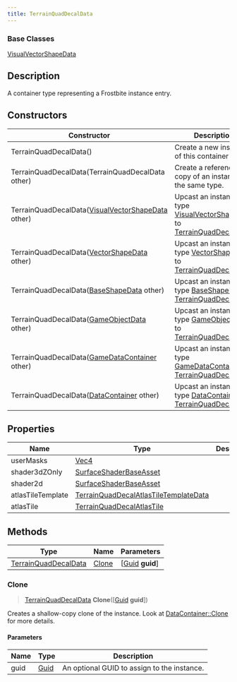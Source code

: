 ```yaml
---
title: TerrainQuadDecalData
---
```

### Base Classes

[VisualVectorShapeData](VisualVectorShapeData)

## Description

A container type representing a Frostbite instance entry.

## Constructors

| Constructor                                                                     | Description                                                                                                                     |
| ------------------------------------------------------------------------------- | ------------------------------------------------------------------------------------------------------------------------------- |
| TerrainQuadDecalData()                                                          | Create a new instance of this container type.                                                                                   |
| TerrainQuadDecalData(TerrainQuadDecalData other)                                | Create a reference copy of an instance of the same type.                                                                        |
| TerrainQuadDecalData([VisualVectorShapeData](VisualVectorShapeData) other)      | Upcast an instance of type [VisualVectorShapeData](VisualVectorShapeData) to [TerrainQuadDecalData](TerrainQuadDecalData).      |
| TerrainQuadDecalData([VectorShapeData](VectorShapeData) other)                  | Upcast an instance of type [VectorShapeData](VectorShapeData) to [TerrainQuadDecalData](TerrainQuadDecalData).                  |
| TerrainQuadDecalData([BaseShapeData](BaseShapeData) other)                      | Upcast an instance of type [BaseShapeData](BaseShapeData) to [TerrainQuadDecalData](TerrainQuadDecalData).                      |
| TerrainQuadDecalData([GameObjectData](GameObjectData) other)                    | Upcast an instance of type [GameObjectData](GameObjectData) to [TerrainQuadDecalData](TerrainQuadDecalData).                    |
| TerrainQuadDecalData([GameDataContainer](GameDataContainer) other)              | Upcast an instance of type [GameDataContainer](GameDataContainer) to [TerrainQuadDecalData](TerrainQuadDecalData).              |
| TerrainQuadDecalData([DataContainer](/vext/ref/shared/class/datacontainer) other) | Upcast an instance of type [DataContainer](/vext/ref/shared/class/datacontainer) to [TerrainQuadDecalData](TerrainQuadDecalData). |

## Properties

| Name              | Type                                                                           | Description |
| ----------------- | ------------------------------------------------------------------------------ | ----------- |
| userMasks         | [Vec4](/vext/ref/shared/class/vec4)                                              |             |
| shader3dZOnly     | [SurfaceShaderBaseAsset](SurfaceShaderBaseAsset)                               |             |
| shader2d          | [SurfaceShaderBaseAsset](SurfaceShaderBaseAsset)                               |             |
| atlasTileTemplate | [TerrainQuadDecalAtlasTileTemplateData](TerrainQuadDecalAtlasTileTemplateData) |             |
| atlasTile         | [TerrainQuadDecalAtlasTile](TerrainQuadDecalAtlasTile)                         |             |

## Methods

| Type                                         | Name            | Parameters                                     |
| -------------------------------------------- | --------------- | ---------------------------------------------- |
| [TerrainQuadDecalData](TerrainQuadDecalData) | [Clone](#clone) | \[[Guid](/vext/ref/shared/class/guid) **guid**\] |

### Clone

> [TerrainQuadDecalData](TerrainQuadDecalData) **Clone**(\[[Guid](/vext/ref/shared/class/guid) **guid**\])

Creates a shallow-copy clone of the instance. Look at [DataContainer::Clone](/vext/ref/shared/class/datacontainer#clone) for more details.

#### Parameters

| Name | Type         | Description                                 |
| ---- | ------------ | ------------------------------------------- |
| guid | [Guid](Guid) | An optional GUID to assign to the instance. |
